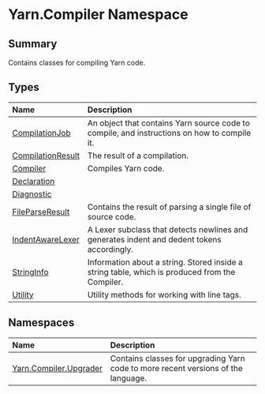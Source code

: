 # Yarn.Compiler Namespace

## Summary

Contains classes for compiling Yarn code.


## Types

|Name|Description|
|:---|:---|
|[CompilationJob](/api/csharp/yarn.compiler.compilationjob.md)|An object that contains Yarn source code to compile, and instructions on how to compile it.|
|[CompilationResult](/api/csharp/yarn.compiler.compilationresult.md)|The result of a compilation.|
|[Compiler](/api/csharp/yarn.compiler.compiler.md)|Compiles Yarn code.|
|[Declaration](/api/csharp/yarn.compiler.declaration.md)||
|[Diagnostic](/api/csharp/yarn.compiler.diagnostic.md)||
|[FileParseResult](/api/csharp/yarn.compiler.fileparseresult.md)|Contains the result of parsing a single file of source code.|
|[IndentAwareLexer](/api/csharp/yarn.compiler.indentawarelexer.md)|A Lexer subclass that detects newlines and generates indent and dedent tokens accordingly.|
|[StringInfo](/api/csharp/yarn.compiler.stringinfo.md)|Information about a string. Stored inside a string table, which is produced from the Compiler.|
|[Utility](/api/csharp/yarn.compiler.utility.md)|Utility methods for working with line tags.|

## Namespaces

|Name|Description|
|:---|:---|
|[Yarn.Compiler.Upgrader](/api/csharp/yarn.compiler.upgrader.md)|Contains classes for upgrading Yarn code to more recent versions of the language.|

